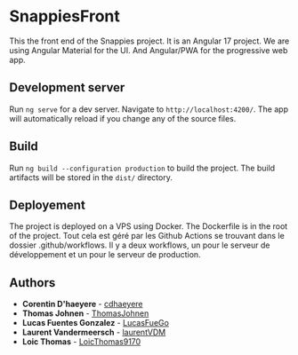 # SnappiesFront

This the front end of the Snappies project. It is an Angular 17 project.
We are using Angular Material for the UI. And Angular/PWA for the progressive web app.

## Development server

Run `ng serve` for a dev server. Navigate to `http://localhost:4200/`. The app will automatically reload if you change any of the source files.

## Build

Run `ng build --configuration production` to build the project. The build artifacts will be stored in the `dist/` directory.

## Deployement

The project is deployed on a VPS using Docker. The Dockerfile is in the root of the project. Tout cela est géré par les Github Actions se trouvant dans le dossier .github/workflows. 
Il y a deux workflows, un pour le serveur de développement et un pour le serveur de production.

## Authors

-   **Corentin D'haeyere** - [cdhaeyere](https://github.com/cdhaeyere)
-   **Thomas Johnen** - [ThomasJohnen](https://github.com/ThomasJohnen)
-   **Lucas Fuentes Gonzalez** - [LucasFueGo](https://github.com/LucasFueGo)
-   **Laurent Vandermeersch** - [laurentVDM](https://github.com/laurentVDM)
-   **Loic Thomas** - [LoicThomas9170](https://github.com/LoicThomas9170)
